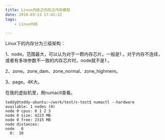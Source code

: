 ```yaml
---
title: Linux内核之内存之内存模型
date: 2018-03-13 17:41:22
tags:
	- Linux内核

---
```




Linux下的内存分为三级架构：

1、node。范围最大，可以认为对于一颗内存芯片。一般是1 。对于内存不连续，或者有多块参数不一致的内存芯片时，node就不是1 。

2、zone。zone_dam、zone_normal、zone_highmem。

3、page。4K大。

在我的虚拟机里，用numactl查看。

```
teddy@teddy-ubuntu:~/work/test/c-test$ numactl --hardware
available: 1 nodes (0)
node 0 cpus: 0 1 2 3
node 0 size: 4223 MB
node 0 free: 2315 MB
node distances:
node   0 
  0:  10 
```

